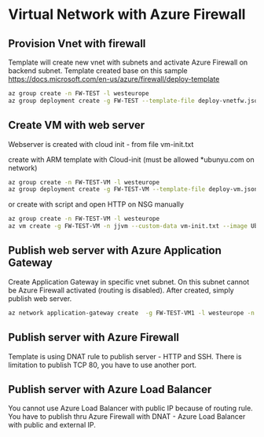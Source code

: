 # Virtual Network with Azure Firewall

## Provision Vnet with firewall
Template will create new vnet with subnets and activate Azure Firewall on backend subnet.
Template created base on this sample https://docs.microsoft.com/en-us/azure/firewall/deploy-template

```bash
az group create -n FW-TEST -l westeurope
az group deployment create -g FW-TEST --template-file deploy-vnetfw.json --parameters deploy-vnetfw-params.json
```

## Create VM with web server
Webserver is created with cloud init - from file vm-init.txt

create with ARM template with Cloud-init (must be allowed *ubunyu.com on network)
```bash
az group create -n FW-TEST-VM -l westeurope
az group deployment create -g FW-TEST-VM --template-file deploy-vm.json --parameters deploy-vm-params.json
```

or create with script and open HTTP on NSG manually
```bash
az group create -n FW-TEST-VM -l westeurope
az vm create -g FW-TEST-VM -n jjvm --custom-data vm-init.txt --image UbuntuLTS --subnet $(az network vnet subnet show -g FW-TEST --vnet-name jjtestfw-vnet -n backend -o tsv --query id) --authentication-type password --admin-username jj --admin-password Azure-1234567890
```

## Publish web server with Azure Application Gateway
Create Application Gateway in specific vnet subnet. On this subnet cannot be Azure Firewall activated (routing is disabled). After created, simply publish web server.

```bash
az network application-gateway create  -g FW-TEST-VM1 -l westeurope -n jjtestfw-appgw --capacity 2 --sku Standard_Medium --frontend-port 80 --http-settings-port 80 --http-settings-protocol http --routing-rule-type Basic --public-ip-address-allocation Dynamic --subnet $(az network vnet subnet show -g FW-TEST --vnet-name jjtestfw-vnet -n appgw -o tsv --query id) --servers 10.1.0.4
```

## Publish server with Azure Firewall
Template is using DNAT rule to publish server - HTTP and SSH. There is limitation to publish TCP 80, you have to use another port.

## Publish server with Azure Load Balancer
You cannot use Azure Load Balancer with public IP because of routing rule. You have to publish thru Azure Firewall with DNAT - Azure Load Balancer with public and external IP.